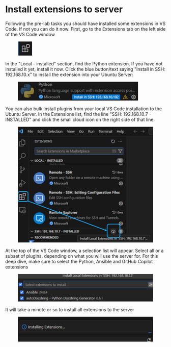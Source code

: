 # Install extensions to server

Following the pre-lab tasks you should have installed some extensions in VS Code. If not you can do it now. First, go to the Extensions tab on the left side of the VS Code window

<div align="left"><figure><img src="../../../.gitbook/assets/image (12).png" alt=""><figcaption></figcaption></figure></div>

In the "Local - installed" section, find the Python extension. If you have not installed it yet, install it now. Click the blue button/text saying "Install in SSH: 192.168.10.x" to install the extension into your Ubuntu Server:

<div align="left"><figure><img src="../../../.gitbook/assets/image (13).png" alt=""><figcaption></figcaption></figure></div>

You can also bulk install plugins from your local VS Code installation to the Ubuntu Server. In the Extensions list, find the line "SSH: 192.168.10.7 - INSTALLED" and click the small cloud icon on the right side of that line.

<figure><img src="../../../.gitbook/assets/image (14).png" alt="" width="563"><figcaption></figcaption></figure>

At the top of the VS Code window, a selection list will appear. Select all or a subset of plugins, depending on what you will use the server for. For this deep dive, make sure to select the Python, Ansible and GitHub Copilot extensions

<figure><img src="../../../.gitbook/assets/image (15).png" alt="" width="563"><figcaption></figcaption></figure>

It will take a minute or so to install all extensions to the server

<figure><img src="../../../.gitbook/assets/image (16).png" alt="" width="536"><figcaption></figcaption></figure>
